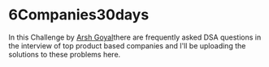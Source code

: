 # 6Companies30days
In this Challenge by [Arsh Goyal](https://www.linkedin.com/in/arshgoyal/)there are frequently asked DSA questions in the interview of top product based companies and I'll be uploading the solutions to these problems here.
